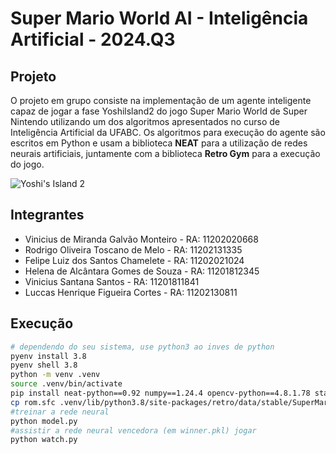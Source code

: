 # Super Mario World AI - Inteligência Artificial - 2024.Q3

## Projeto
O projeto em grupo consiste na implementação de um agente inteligente capaz de jogar a fase Yoshilsland2 do jogo Super Mario World de Super Nintendo utilizando um dos algoritmos apresentados no curso de Inteligência Artificial da UFABC.
Os algoritmos para execução do agente são escritos em Python e usam a biblioteca **NEAT** para a utilização de redes neurais artificiais, juntamente com a biblioteca **Retro Gym** para a execução do jogo.

![Yoshi's Island 2](https://mario.wiki.gallery/images/9/97/YoshisIsland2.png)


## Integrantes
- Vinicius de Miranda Galvão Monteiro - RA: 11202020668
- Rodrigo Oliveira Toscano de Melo - RA: 11202131335
- Felipe Luiz dos Santos Chamelete - RA: 11202021024
- Helena de Alcântara Gomes de Souza - RA: 11201812345
- Vinicius Santana Santos - RA: 11201811841
- Luccas Henrique Figueira Cortes - RA: 11202130811


## Execução
```bash
# dependendo do seu sistema, use python3 ao inves de python
pyenv install 3.8
pyenv shell 3.8
python -m venv .venv
source .venv/bin/activate
pip install neat-python==0.92 numpy==1.24.4 opencv-python==4.8.1.78 stable-retro==0.9.2
cp rom.sfc .venv/lib/python3.8/site-packages/retro/data/stable/SuperMarioWorld-Snes/
#treinar a rede neural 
python model.py 
#assistir a rede neural vencedora (em winner.pkl) jogar 
python watch.py
```
